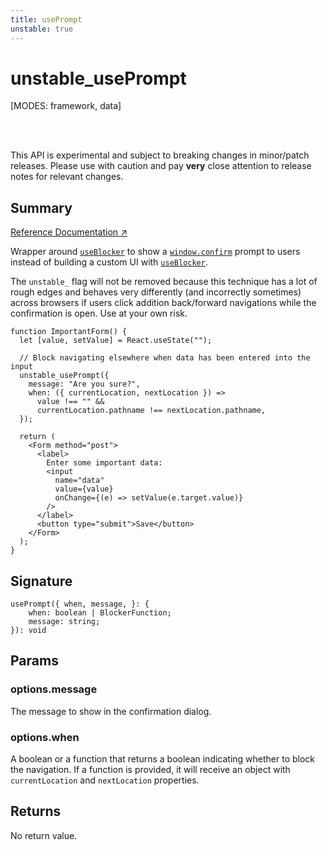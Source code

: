 ```yaml
---
title: usePrompt
unstable: true
---
```


# unstable_usePrompt

<!--
⚠️ ⚠️ IMPORTANT ⚠️ ⚠️ 

Thank you for helping improve our documentation!

This file is auto-generated from the JSDoc comments in the source
code, so please edit the JSDoc comments in the file below and this
file will be re-generated once those changes are merged.

https://github.com/remix-run/react-router/blob/main/packages/react-router/lib/dom/lib.tsx#L2473
-->

[MODES: framework, data]

<br />
<br />

<docs-warning>This API is experimental and subject to breaking changes in 
minor/patch releases. Please use with caution and pay **very** close attention 
to release notes for relevant changes.</docs-warning>

## Summary

[Reference Documentation ↗](https://api.reactrouter.com/v7/functions/react_router.unstable_usePrompt.html)

Wrapper around [`useBlocker`](../hooks/useBlocker) to show a [`window.confirm`](https://developer.mozilla.org/en-US/docs/Web/API/Window/confirm) prompt to users instead of building a custom UI with [`useBlocker`](../hooks/useBlocker).

The `unstable_` flag will not be removed because this technique has a lot of rough edges and behaves very differently (and incorrectly sometimes) across browsers if users click addition back/forward navigations while the confirmation is open. Use at your own risk.

```tsx
function ImportantForm() {
  let [value, setValue] = React.useState("");

  // Block navigating elsewhere when data has been entered into the input
  unstable_usePrompt({
    message: "Are you sure?",
    when: ({ currentLocation, nextLocation }) =>
      value !== "" &&
      currentLocation.pathname !== nextLocation.pathname,
  });

  return (
    <Form method="post">
      <label>
        Enter some important data:
        <input
          name="data"
          value={value}
          onChange={(e) => setValue(e.target.value)}
        />
      </label>
      <button type="submit">Save</button>
    </Form>
  );
}
```

## Signature

```tsx
usePrompt({ when, message, }: {
    when: boolean | BlockerFunction;
    message: string;
}): void
```

## Params

### options.message

The message to show in the confirmation dialog.

### options.when

A boolean or a function that returns a boolean indicating whether to block the navigation. If a function is provided, it will receive an
object with `currentLocation` and `nextLocation` properties.

## Returns

No return value.

